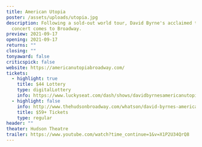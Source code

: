 ```yaml
---
title: American Utopia
poster: /assets/uploads/utopia.jpg
description: Following a sold-out world tour, David Byrne's acclaimed theatrical
  concert comes to Broadway.
preview: 2021-09-17
opening: 2021-09-17
returns: ""
closing: ""
tonyaward: false
criticspick: false
website: https://americanutopiabroadway.com/
tickets:
  - highlight: true
    title: $44 Lottery
    type: digitalLottery
    info: https://www.luckyseat.com/dash/shows/davidbyrnesamericanutopia-newyork
  - highlight: false
    info: http://www.thehudsonbroadway.com/whatson/david-byrnes-american-utopia/
    title: $59+ Tickets
    type: regular
header: ""
theater: Hudson Theatre
trailer: https://www.youtube.com/watch?time_continue=1&v=X1P2U34QrQ8
---
```

